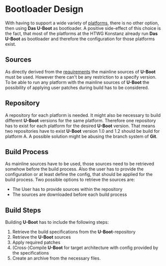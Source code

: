 # Bootloader Design
With having to support a wide variety of [platforms](../requirements.md), there
is no other option, then using **Das U-Boot** as bootloader. A positive
side-effect of this choice is the fact, that most of the platforms at the HTWG
Konstanz already run **Das U-Boot** as bootloader and therefore the
configuration for those platforms exist.
 
## Sources 
As directly derived from the [requirements](../requirements.md) the mainline
sources of **U-Boot** must be used. However there can't be any restriction to a
specify version. To be able to run any platform with the mainline sources of
**U-Boot** the possibility of applying user patches during build has to be
considered.
 
## Repository
A repository for each platform is needed. It might also be necessary to build
different **U-Boot** versions for the same platform. Therefore one repository
has to exist for each platform for the desired **U-Boot** version. That means
two repositories have to exist **U-Boot** version 1.0 and 1.2 should be build
for platform A. A possible solution might be abusing the branch system of
  **Git**.

## Build Process
As mainline sources have to be used, those sources need to be retrieved somehow
before the build process. Also the user has to provide the configuration or at
least define the config, that should be applied for the build process. Two
possible options to retrieve the sources are:

* The User has to provide sources within the repository
* The sources are downloaded before each build process

## Build Steps
Building **U-Boot** has to include the following steps:

1. Retrieve the build specifications from the **U-Boot**-repository
1. Retrieve the **U-Boot** sources
1. Apply required patches
1. (Cross-)Compile **U-Boot** for target architecture with config provided by
   the specifications
1. Create an archive from the necessary files.


